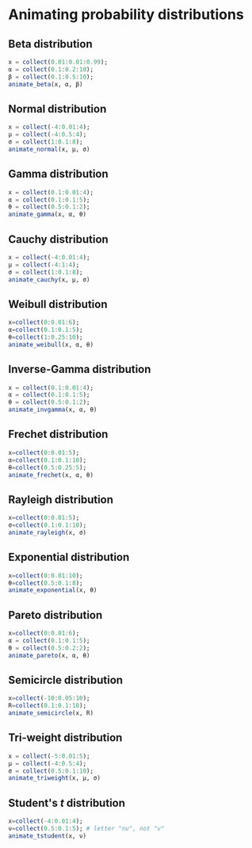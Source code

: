 # Animating probability distributions

## Beta distribution

```julia
x = collect(0.01:0.01:0.99);
α = collect(0.1:0.2:10);
β = collect(0.1:0.5:10);
animate_beta(x, α, β)
```

## Normal distribution

```julia
x = collect(-4:0.01:4);
μ = collect(-4:0.5:4);
σ = collect(1:0.1:8);
animate_normal(x, μ, σ)
```

## Gamma distribution

```julia
x = collect(0.1:0.01:4);
α = collect(0.1:0.1:5);
θ = collect(0.5:0.1:2);
animate_gamma(x, α, θ)
```

## Cauchy distribution

```julia
x = collect(-4:0.01:4);
μ = collect(-4:1:4);
σ = collect(1:0.1:8);
animate_cauchy(x, μ, σ)
```

## Weibull distribution

```julia
x=collect(0:0.01:6);
α=collect(0.1:0.1:5);
θ=collect(1:0.25:10);
animate_weibull(x, α, θ)
```

## Inverse-Gamma distribution

```julia
x = collect(0.1:0.01:4);
α = collect(0.1:0.1:5);
θ = collect(0.5:0.1:2);
animate_invgamma(x, α, θ)
```

## Frechet distribution

```julia
x=collect(0:0.01:5);
α=collect(0.1:0.1:10);
θ=collect(0.5:0.25:5);
animate_frechet(x, α, θ)
```


## Rayleigh distribution

```julia
x=collect(0:0.01:5);
σ=collect(0.1:0.1:10);
animate_rayleigh(x, σ)
```

## Exponential distribution

```julia
x=collect(0:0.01:10);
θ=collect(0.5:0.1:8);
animate_exponential(x, θ)
```

## Pareto distribution

```julia
x=collect(0:0.01:6);
α = collect(0.1:0.1:5);
θ = collect(0.5:0.2:2);
animate_pareto(x, α, θ)
```

## Semicircle distribution

```julia
x=collect(-10:0.05:10);
R=collect(0.1:0.1:10);
animate_semicircle(x, R)
```

## Tri-weight distribution

```julia
x = collect(-5:0.01:5);
μ = collect(-4:0.5:4);
σ = collect(0.5:0.1:10);
animate_triweight(x, μ, σ)
```

## Student's *t* distribution

```julia
x=collect(-4:0.01:4);
ν=collect(0.5:0.1:5); # letter "nu", not "v"
animate_tstudent(x, ν)
```
